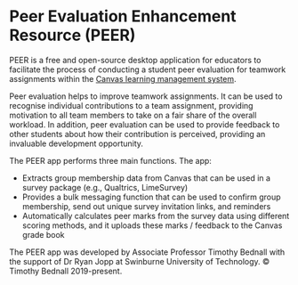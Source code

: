 # Peer Evaluation Enhancement Resource (PEER)

PEER is a free and open-source desktop application for educators to facilitate the process of conducting a student peer evaluation for teamwork assignments within the <a href="https://canvas.instructure.com/login/canvas">Canvas learning management system</a>.

Peer evaluation helps to improve teamwork assignments. It can be used to recognise individual contributions to a team assignment, providing motivation to all team members to take on a fair share of the overall workload. In addition, peer evaluation can be used to provide feedback to other students about how their contribution is perceived, providing an invaluable development opportunity.

The PEER app performs three main functions. The app:
* Extracts group membership data from Canvas that can be used in a survey package (e.g., Qualtrics, LimeSurvey)
* Provides a bulk messaging function that can be used to confirm group membership, send out unique survey invitation links, and reminders
* Automatically calculates peer marks from the survey data using different scoring methods, and it uploads these marks / feedback to the Canvas grade book

<p xmlns:cc="http://creativecommons.org/ns#" xmlns:dct="http://purl.org/dc/terms/">The PEER app was developed by Associate Professor Timothy Bednall with the support of Dr Ryan Jopp at Swinburne University of Technology. &copy; Timothy Bednall 2019-present.</p>
